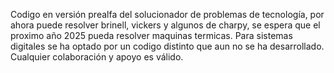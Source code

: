Codigo en versión prealfa del solucionador de problemas de tecnología, por ahora puede resolver brinell, vickers y algunos de charpy, se espera que el proximo año 2025 pueda resolver maquinas termicas. Para sistemas digitales se ha optado por un codigo distinto que aun no se ha desarrollado. Cualquier colaboración y apoyo es válido.
